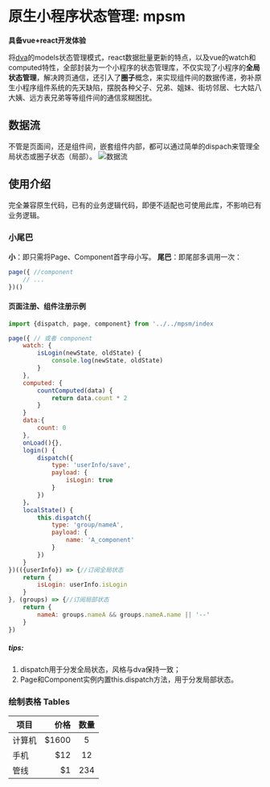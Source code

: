 # 原生小程序状态管理: mpsm

**具备vue+react开发体验**

将[dva](https://dvajs.com/ "dva")的models状态管理模式，react数据批量更新的特点，以及vue的watch和computed特性，全部封装为一个小程序的状态管理库，不仅实现了小程序的**全局状态管理**，解决跨页通信，还引入了**圈子**概念，来实现组件间的数据传递，弥补原生小程序组件系统的先天缺陷，摆脱各种父子、兄弟、姐妹、街坊邻居、七大姑八大姨、远方表兄弟等等组件间的通信浆糊困扰。


## 数据流
不管是页面间，还是组件间，嵌套组件内部，都可以通过简单的dispach来管理全局状态或圈子状态（局部）。
![数据流](https://user-gold-cdn.xitu.io/2019/10/24/16df9a1edd38f465?imageView2/2/w/480/h/480/q/85/interlace/1 "数据流")


## 使用介绍
完全兼容原生代码，已有的业务逻辑代码，即便不适配也可使用此库，不影响已有业务逻辑。
### 小尾巴
**小**：即只需将Page、Component首字母小写。
**尾巴**：即尾部多调用一次：
```javascript
page({ //component
	// ...
})()

```

#### 页面注册、组件注册示例
```javascript
import {dispatch, page, component} from '../../mpsm/index

page({ // 或者 component
	watch: {
		isLogin(newState, oldState) {
			console.log(newState, oldState)
		}
	},
	computed: {
		countComputed(data) {
			return data.count * 2
		}
	}
	data:{
		count: 0
	},
	onLoad(){},
	login() {
		dispatch({
			type: 'userInfo/save',
			payload: {
				isLogin: true
			}
		})
	}，
	localState() {
		this.dispatch({
			type: 'group/nameA',
			payload: {
				name: 'A_component'
			}
		})
	}
})(({userInfo}) => {//订阅全局状态
	return {
		isLogin: userInfo.isLogin
	}
}, (groups) => {//订阅局部状态
	return {
		nameA: groups.nameA && groups.nameA.name || '--'
	}
})
```

##### tips:
1. dispatch用于分发全局状态，风格与dva保持一致；
2. Page和Component实例内置this.dispatch方法，用于分发局部状态。


### 绘制表格 Tables

| 项目        | 价格   |  数量  |
| --------   | -----:  | :----:  |
| 计算机      | $1600   |   5     |
| 手机        |   $12   |   12   |
| 管线        |    $1    |  234  |

